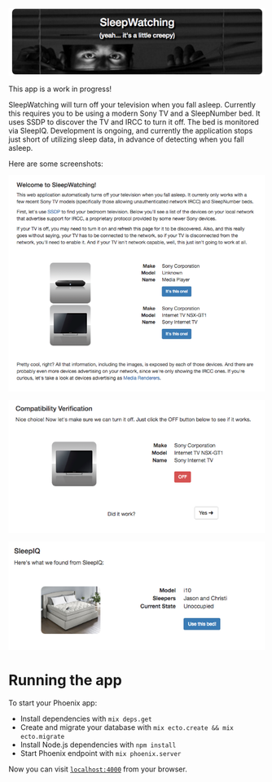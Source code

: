<p align="center">
  <img src="https://github.com/thehammer/sleepwatching/blob/master/web/static/assets/images/header.png?raw=true" alt="SleepWatching"/>
</p>

This app is a work in progress!

SleepWatching will turn off your television when you fall asleep. Currently this requires you to be using a modern Sony TV
and a SleepNumber bed. It uses SSDP to discover the TV and IRCC to turn it off. The bed is monitored via SleepIQ. Development
is ongoing, and currently the application stops just short of utilizing sleep data, in advance of detecting when you fall
asleep.

Here are some screenshots:

<p align="center">
  <img src="https://github.com/thehammer/sleepwatching/blob/master/web/static/assets/images/screenshot1.png?raw=true" alt="SSDP"/>
</p>

<p align="center">
  <img src="https://github.com/thehammer/sleepwatching/blob/master/web/static/assets/images/screenshot2.png?raw=true" alt="IRCC"/>
</p>

<p align="center">
  <img src="https://github.com/thehammer/sleepwatching/blob/master/web/static/assets/images/screenshot3.png?raw=true" alt="SleepIQ"/>
</p>

# Running the app

To start your Phoenix app:

  * Install dependencies with `mix deps.get`
  * Create and migrate your database with `mix ecto.create && mix ecto.migrate`
  * Install Node.js dependencies with `npm install`
  * Start Phoenix endpoint with `mix phoenix.server`

Now you can visit [`localhost:4000`](http://localhost:4000) from your browser.
